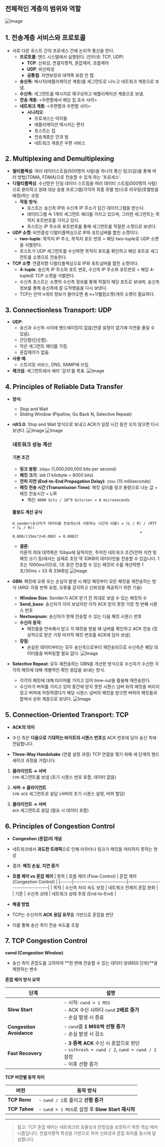 ## 전체적인 계층의 범위와 역할
![Image](https://github.com/user-attachments/assets/5d51ff50-c339-4930-b21d-c3604f27b312)

## 1. 전송계층 서비스와 프로토콜
- 서로 다른 호스트 간의 프로세스 간에 논리적 통신을 한다.
  - **프로토콜**: 엔드 시스템에서 실행된다. (인터넷: TCP, UDP)
    - **TCP**: 신뢰성, 연결지향적, 혼잡제어, 흐름제어
    - **UDP**: 비신뢰성
    - **공통점**: 지연보장과 대역폭 보장 안 함.
  - **송신측**: 메시지(애플리케이션 계층)를 세그먼트로 나누고 네트워크 계층으로 보냄.
  - **수신측**: 세그먼트를 메시지로 재구성하고 애플리케이션 계층으로 보냄.
  - **전송 계층**: <우편함에서 해당 집 호수 사이>
  - **네트워크 계층**: <우편함과 우편함 사이>
    - **시나리오**:
      - 프로세스는 아이들
      - 애플리케이션 메시지는 편지
      - 호스트는 집
      - 전송계층은 안과 빌
      - 네트워크 계층은 우편 서비스

## 2. Multiplexing and Demultiplexing
- **멀티플렉싱**: 여러 데이터스트림(500명의 사람)을 하나의 통신 링크(길)를 통해 여러 방법(TDMA, FDMA)으로 전송할 수 있게 하는 '프로세스'.
- **디멀티플렉싱**: 수신받은 단일 데이터 스트림을 여러 데이터 스트림(500명의 사람)으로 분리하고 원래 대상 응용 프로그램(각각의 최종 호텔 방)으로 라우팅(호텔방을 배정)하는 과정
  - **작동 방식**:
    - 호스트는 송신측 IP와 수신측 IP 주소가 담긴 데이터그램을 받는다.
    - 데이터그램 속 1개의 세그먼트 헤더를 가지고 있으며, 그러한 세그먼트는 목적지 포트번호를 가지고 있다.
    - 호스트는 IP 주소와 포트번호를 통해 세그먼트를 적절한 소켓으로 보낸다.
- **UDP 소켓**: 비연결성 디멀티플렉싱으로 IP와 포트넘버를 합친 소켓이다.
  - **two-tuple**: 목적지 IP 주소, 목적지 포트 번호 = 해당 two-tuple로 UDP 소켓을 식별한다.
  - 호스트가 UDP 세그먼트를 수신하면 목적지 포트를 확인하고 해당 포트로 세그먼트를 소켓으로 전송한다.
- **TCP 소켓**: 연결지향 디멀티플렉싱으로 IP와 포트넘버를 합친 소켓이다.
  - **4-tuple**: 송신측 IP 주소와 포트 번호, 수신측 IP 주소와 포트번호 = 해당 4-tuple로 TCP 소켓을 식별한다.
  - 수신측 호스트는 소켓의 수신측 정보를 통해 적절히 해당 포트로 보내며, 송신측 정보를 통해 송신측에 잘 도착했음을 다시 보낸다.
  - TCP는 만약 n개의 정보가 들어오면 총 n+1(웰컴소켓)개의 소켓이 필요하다.

## 3. Connectionless Transport: UDP
- **UDP**:
  - 송신과 수신측 사이에 핸드쉐이킹이 없음(연결 설정이 없기에 지연을 줄일 수 있음).
  - 간단함(단순함).
  - 작은 세그먼트 헤더를 가짐.
  - 혼잡제어가 없음.
- **사용 예**:
  - 스트리밍 서비스, DNS, SNMP에 쓰임.
- **체크섬**: 세그먼트에서 에러 '감지'를 목표.
 ![Image](https://github.com/user-attachments/assets/da30c4f6-b229-42f4-89b4-57cf668893b2)


## 4. Principles of Reliable Data Transfer
- **방식**:
  - Stop and Wait
  - Sliding Window (Pipeline, Go Back N, Selective Repeat)
- **rdt3.0**: Stop and Wait 방식으로 보내고 ACK가 일정 시간 동안 오지 않으면 다시 보낸다.
  ![Image](https://github.com/user-attachments/assets/9b2286f8-b8fa-4a13-878b-b908450421e7)
  ![Image](https://github.com/user-attachments/assets/e0857ccc-b32e-41ef-9497-f8e1bec641c0)
  
  ### 네트워크 성능 계산

    #### 기본 조건

    - **링크 용량**: `1Gbps` (1,000,000,000 bits per second)
    - **패킷 크기**: `1KB` (1 kilobyte = 8000 bits)
    - **전파 지연 (End-to-End Propagation Delay)**: `15ms` (15 milliseconds)
    - **패킷 전송 시간 (Transmission Time)**: 패킷 길이를 링크 용량으로 나눈 값 = 패킷 전송시간 = L/R
      - 계산: `8000 bits / 10^9 bits/sec = 8 microseconds`

    #### 활용도 계산 공식

    ```plaintext
    U_sender(송신자가 데이터를 전송하는데 사용하는 시간의 비율) = (L / R) / (RTT + (L / R))
                                                              = 0.008/(15ms*2+0.008) = 0.00027
    ```
  - **결론**:  
      이론적 최대 대역폭은 1Gbps에 달하지만, 주어진 네트워크 조건(전파 지연 및 패킷 크기 등)에서는 실제로 초당 약 33KB의 데이터만을 전송할 수 있습니다.
      1초는 1000ms이므로, 1초 동안 전송할 수 있는 패킷의 수를 계산하면 1초/30ms = 33 즉 33KB임
    ![Image](https://github.com/user-attachments/assets/1e519609-449f-406e-a877-ead6a1ba371a)
    
- **GBN**: 패킷에 오류 또는 손실이 발생 시 해당 패킷부터 모든 패킷을 재전송하는 방식 (ARQ: 자동 반복 요청, 오류를 감지하고 신뢰성을 제공하기 위한 기술)
  - **Window Size**: Sender가 ACK 받기 전 최대로 보낼 수 있는 패킷의 수
  - **Send_base**: 송신자가 이미 보냈지만 아직 ACK 받지 못한 가장 첫 번째 시퀀스 번호
  - **Nextseqnum**: 송신자가 현재 전송할 수 있는 다음 패킷 시퀀스 번호
  - **수신자 동작**:
     - 패킷들을 연속해서 받고 각 패킷을 받을 때 넘버를 확인하고 ACK 전송 (정상적으로 받은 가장 마지막 패킷 번호를 ACK에 담아 보냄).
  - **장점**:
     - 손실된 데이터부터는 모두 송신측으로부터 재전송되므로 수신측은 해당 데이터들을 버퍼링할 필요 없다.
  ![Image](https://github.com/user-attachments/assets/707d28c1-7b4e-48fd-b43d-30da6d5fa366)
- **Selective Repeat**: 모두 재전송하는 GBN을 개선한 방식으로 수신자가 수신한 각각의 패킷에 대해 개별적인 확인 응답을 보내는 방식.
  - 각각의 패킷에 대해 타이머를 가지고 있어 time-out을 활용해 재전송한다.
  - 수신자가 버퍼를 가지고 있어 중간에 받지 못한 시퀀스 넘버 뒤의 패킷을 버리지 않고 버퍼에 저장하였다가 해당 시퀀스 넘버의 패킷을 받으면 버퍼의 패킷들과 합쳐서 상위 계층으로 보낸다.
  ![Image](https://github.com/user-attachments/assets/4a327176-743c-4cb7-840f-4f5c1b57d310)

## 5. Connection-Oriented Transport: TCP

- **ACK의 의미**  
- 수신 측은 **다음으로 기대하는 바이트의 시퀀스 번호**를 ACK 번호에 담아 송신 측에 전달합니다.

- **Three-Way Handshake** (연결 설정 과정)
TCP 연결을 맺기 위해 세 단계의 핸드셰이크 과정을 거칩니다:

1. **클라이언트 → 서버**  
   `SYN` 세그먼트를 보냄 (초기 시퀀스 번호 포함, 데이터 없음)

2. **서버 → 클라이언트**  
   `SYN-ACK` 세그먼트로 응답 (서버의 초기 시퀀스 설정, 버퍼 할당)

3. **클라이언트 → 서버**  
   `ACK` 세그먼트로 응답 (필요 시 데이터 포함)

## 6. Principles of Congestion Control

- **Congestion (혼잡)의 개념**
- 네트워크에서 **과도한 트래픽**으로 인해 라우터나 링크가 패킷을 처리하지 못하는 현상
- 결과: **패킷 손실**, **지연 증가**

- **흐름 제어 vs 혼잡 제어**
| 항목 | 흐름 제어 (Flow Control) | 혼잡 제어 (Congestion Control) |
|------|---------------------------|----------------------------------|
| 목적 | 수신측 처리 속도 보장 | 네트워크 전체의 혼잡 완화 |
| 기준 | 수신측 상태 | 네트워크 상태 추정 (End-to-End) |

- **해결 방법**
- TCP는 수신자의 **ACK 응답 유무**를 기반으로 혼잡을 판단  
- 이를 통해 송신 측이 전송 속도를 조절

## 7. TCP Congestion Control

**cwnd (Congestion Window)**
- 송신 측이 혼잡도를 고려하여 **한 번에 전송할 수 있는 데이터 양(MSS 단위)**을 제한하는 변수

**혼잡 제어 방식 요약**

| 단계 | 설명 |
|------|------|
| **Slow Start** | - 시작: `cwnd = 1 MSS`<br>- ACK 수신 시마다 `cwnd` **2배로 증가**<br>- 손실 발생 시 종료 |
| **Congestion Avoidance** | - `cwnd`를 **1 MSS씩 선형 증가**<br>- 손실 발생 시 감소 |
| **Fast Recovery** | - **3 중복 ACK** 수신 시 혼잡으로 판단<br>- `ssthresh = cwnd / 2`, `cwnd = cwnd / 2` 설정<br>- 이후 선형 증가 |

**TCP 버전별 동작 차이**

| 버전 | 동작 방식 |
|------|-----------|
| **TCP Reno** | - `cwnd / 2`로 줄이고 **선형 증가** |
| **TCP Tahoe** | - `cwnd = 1 MSS`로 설정 후 **Slow Start 재시작** |

---

> 참고: TCP 혼잡 제어는 네트워크의 효율성과 안정성을 보장하기 위한 핵심 메커니즘입니다. 연결지향적 특성을 기반으로 하여 신뢰성과 혼잡 회피를 동시에 달성합니다.

